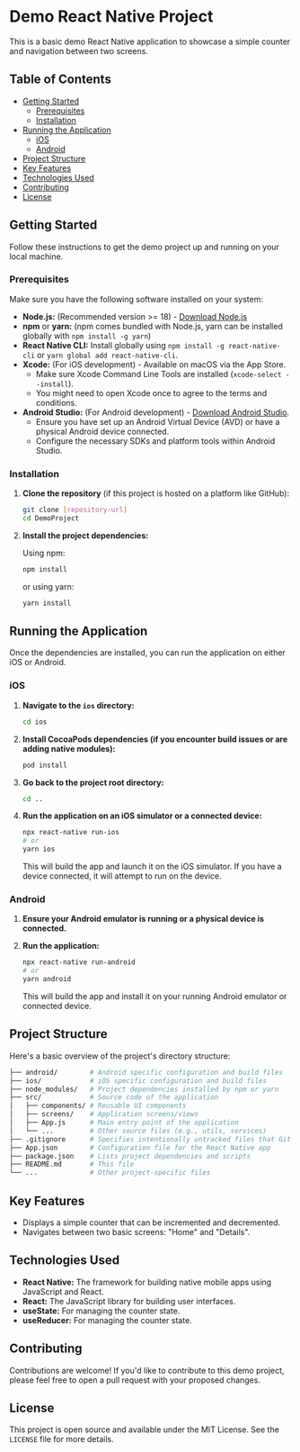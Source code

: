 # Demo React Native Project

This is a basic demo React Native application to showcase a simple counter and navigation between two screens.

## Table of Contents

-   [Getting Started](#getting-started)
    -   [Prerequisites](#prerequisites)
    -   [Installation](#installation)
-   [Running the Application](#running-the-application)
    -   [iOS](#ios)
    -   [Android](#android)
-   [Project Structure](#project-structure)
-   [Key Features](#key-features)
-   [Technologies Used](#technologies-used)
-   [Contributing](#contributing)
-   [License](#license)

## Getting Started

Follow these instructions to get the demo project up and running on your local machine.

### Prerequisites

Make sure you have the following software installed on your system:

-   **Node.js:** (Recommended version >= 18) - [Download Node.js](https://nodejs.org/)
-   **npm** or **yarn:** (npm comes bundled with Node.js, yarn can be installed globally with `npm install -g yarn`)
-   **React Native CLI:** Install globally using `npm install -g react-native-cli` or `yarn global add react-native-cli`.
-   **Xcode:** (For iOS development) - Available on macOS via the App Store.
    -   Make sure Xcode Command Line Tools are installed (`xcode-select --install`).
    -   You might need to open Xcode once to agree to the terms and conditions.
-   **Android Studio:** (For Android development) - [Download Android Studio](https://developer.android.com/studio).
    -   Ensure you have set up an Android Virtual Device (AVD) or have a physical Android device connected.
    -   Configure the necessary SDKs and platform tools within Android Studio.

### Installation

1.  **Clone the repository** (if this project is hosted on a platform like GitHub):

    ```bash
    git clone [repository-url]
    cd DemoProject
    ```

2.  **Install the project dependencies:**

    Using npm:

    ```bash
    npm install
    ```

    or using yarn:

    ```bash
    yarn install
    ```

## Running the Application

Once the dependencies are installed, you can run the application on either iOS or Android.

### iOS

1.  **Navigate to the `ios` directory:**

    ```bash
    cd ios
    ```

2.  **Install CocoaPods dependencies (if you encounter build issues or are adding native modules):**

    ```bash
    pod install
    ```

3.  **Go back to the project root directory:**

    ```bash
    cd ..
    ```

4.  **Run the application on an iOS simulator or a connected device:**

    ```bash
    npx react-native run-ios
    # or
    yarn ios
    ```

    This will build the app and launch it on the iOS simulator. If you have a device connected, it will attempt to run on the device.

### Android

1.  **Ensure your Android emulator is running or a physical device is connected.**

2.  **Run the application:**

    ```bash
    npx react-native run-android
    # or
    yarn android
    ```

    This will build the app and install it on your running Android emulator or connected device.

## Project Structure

Here's a basic overview of the project's directory structure:

```bash
├── android/        # Android specific configuration and build files
├── ios/            # iOS specific configuration and build files
├── node_modules/   # Project dependencies installed by npm or yarn
├── src/            # Source code of the application
│   ├── components/ # Reusable UI components
│   ├── screens/    # Application screens/views
│   ├── App.js      # Main entry point of the application
│   └── ...         # Other source files (e.g., utils, services)
├── .gitignore      # Specifies intentionally untracked files that Git should ignore
├── App.json        # Configuration file for the React Native app
├── package.json    # Lists project dependencies and scripts
├── README.md       # This file
└── ...             # Other project-specific files
```

## Key Features

-   Displays a simple counter that can be incremented and decremented.
-   Navigates between two basic screens: "Home" and "Details".

## Technologies Used

-   **React Native:** The framework for building native mobile apps using JavaScript and React.
-   **React:** The JavaScript library for building user interfaces.
-   **useState:** For managing the counter state.
-   **useReducer:** For managing the counter state.

## Contributing

Contributions are welcome! If you'd like to contribute to this demo project, please feel free to open a pull request with your proposed changes.

## License

This project is open source and available under the MIT License. See the `LICENSE` file for more details.
